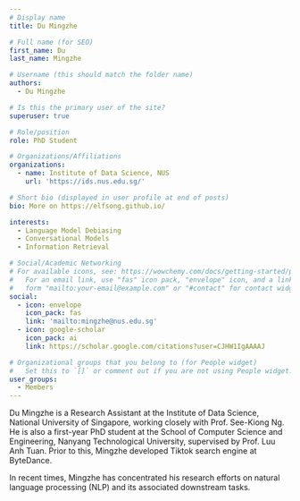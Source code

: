 ```yaml
---
# Display name
title: Du Mingzhe

# Full name (for SEO)
first_name: Du
last_name: Mingzhe

# Username (this should match the folder name)
authors:
  - Du Mingzhe

# Is this the primary user of the site?
superuser: true

# Role/position
role: PhD Student

# Organizations/Affiliations
organizations:
  - name: Institute of Data Science, NUS
    url: 'https://ids.nus.edu.sg/'

# Short bio (displayed in user profile at end of posts)
bio: More on https://elfsong.github.io/

interests:
  - Language Model Debiasing
  - Conversational Models
  - Information Retrieval

# Social/Academic Networking
# For available icons, see: https://wowchemy.com/docs/getting-started/page-builder/#icons
#   For an email link, use "fas" icon pack, "envelope" icon, and a link in the
#   form "mailto:your-email@example.com" or "#contact" for contact widget.
social:
  - icon: envelope
    icon_pack: fas
    link: 'mailto:mingzhe@nus.edu.sg'
  - icon: google-scholar
    icon_pack: ai
    link: https://scholar.google.com/citations?user=CJHW1IgAAAAJ

# Organizational groups that you belong to (for People widget)
#   Set this to `[]` or comment out if you are not using People widget.
user_groups:
  - Members
---
```


Du Mingzhe is a Research Assistant at the Institute of Data Science, National University of Singapore, working closely with Prof. See-Kiong Ng. He is also a first-year PhD student at the School of Computer Science and Engineering, Nanyang Technological University, supervised by Prof. Luu Anh Tuan. Prior to this, Mingzhe developed Tiktok search engine at ByteDance.

In recent times, Mingzhe has concentrated his research efforts on natural language processing (NLP) and its associated downstream tasks.